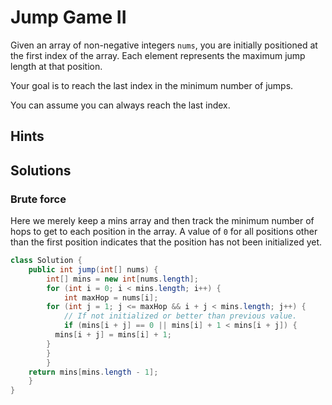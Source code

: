 # Jump Game II

Given an array of non-negative integers `nums`, you are initially positioned
at the first index of the array. Each element represents the maximum jump
length at that position.

Your goal is to reach the last index in the minimum number of jumps.

You can assume you can always reach the last index.

## Hints

## Solutions

### Brute force

Here we merely keep a mins array and then track the minimum number of hops
to get to each position in the array. A value of `0` for all positions other
than the first position indicates that the position has not been initialized
yet.

```java
class Solution {
    public int jump(int[] nums) {
        int[] mins = new int[nums.length];
        for (int i = 0; i < mins.length; i++) {
            int maxHop = nums[i];
	    for (int j = 1; j <= maxHop && i + j < mins.length; j++) {
	        // If not initialized or better than previous value.
	        if (mins[i + j] == 0 || mins[i] + 1 < mins[i + j]) {
		  mins[i + j] = mins[i] + 1;
		}
	    }
        }
	return mins[mins.length - 1];
    }
}
```

